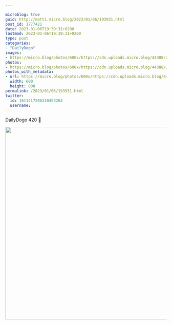 ```yaml
---

microblog: true
guid: http://matti.micro.blog/2023/01/06/193931.html
post_id: 1777421
date: 2023-01-06T19:39:31+0200
lastmod: 2023-01-06T19:39:31+0200
type: post
categories:
- "DailyDogo"
images:
- https://micro.blog/photos/600x/https://cdn.uploads.micro.blog/44388/2023/8d2fd8cec8.jpg
photos:
- https://micro.blog/photos/600x/https://cdn.uploads.micro.blog/44388/2023/8d2fd8cec8.jpg
photos_with_metadata:
- url: https://micro.blog/photos/600x/https://cdn.uploads.micro.blog/44388/2023/8d2fd8cec8.jpg
  width: 600
  height: 800
permalink: /2023/01/06/193931.html
twitter:
  id: 1611417206310453264
  username:
---
```

DailyDogo 420 🐶

<img src="https://micro.blog/photos/600x/https://blog.martin-haehnel.de/uploads/2023/8d2fd8cec8.jpg" width="600" alt="" />
